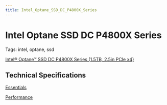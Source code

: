 ```yaml
---
title: Intel_Optane_SSD_DC_P4800X_Series
---
```


# Intel Optane SSD DC P4800X Series

Tags: intel, optane, ssd

[Intel® Optane™ SSD DC P4800X Series (1.5TB, 2.5in PCIe x4)](https://www.intel.com/content/www/us/en/products/memory-storage/solid-state-drives/data-center-ssds/optane-dc-ssd-series/optane-dc-p4800x-series/p4800x-1-5tb-2-5-inch.html)

## Technical Specifications

[Essentials](Intel%20Optane%20SSD%20DC%20P4800X%20Series/Essentials%20d8ae17b26b3c4630b6c81daf3fbb1c89.csv)

[Performance](Intel%20Optane%20SSD%20DC%20P4800X%20Series/Performance%20b45e64fc8e764a82ad6d7536b7a81c76.csv)